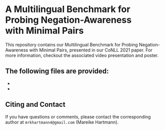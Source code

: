 # A Multilingual Benchmark for Probing Negation-Awareness <br/> with Minimal Pairs
This repository contains our Multilingual Benchmark for Probing Negation-Awareness with Minimal Pairs, presented in our CoNLL 2021 paper. For more information, checkout the associated video presentation and poster.


The following files are provided:
-
-
-

## Citing and Contact 
If you have questions or comments, please contact the corresponding author at `mrkhartmann4@gmail.com` (Mareike Hartmann).

